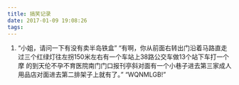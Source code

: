 ```yaml
---
title: 搞笑记录
date: 2017-01-09 19:08:26
tags:
---
```

1. “小姐，请问一下有没有卖半岛铁盒”
“有啊，你从前面右转出门沿着马路直走过三个红绿灯往左拐150米左右有一个车站上38路公交车做13个站下车打一个摩
的到天伦不孕不育医院南门门口报刊亭斜对面有一个小巷子进去第三家成人用品店对面进去第二排架子上就有了。”
“WQNMLGB!”